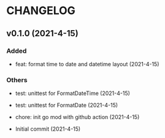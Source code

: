 # CHANGELOG

## v0.1.0 (2021-4-15)

### Added

- feat: format time to date and datetime layout (2021-4-15)

### Others

- test: unittest for FormatDateTime (2021-4-15)

- test: unittest for FormatDate (2021-4-15)

- chore: init go mod with github action (2021-4-15)

- Initial commit (2021-4-15)
